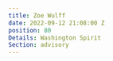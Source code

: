 ```yaml
---
title: Zoe Wulff
date: 2022-09-12 21:08:00 Z
position: 80
Details: Washington Spirit
Section: advisory
---
```


